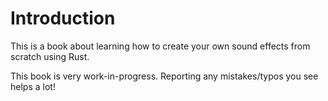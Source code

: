# Introduction

This is a book about learning how to create your own sound effects from scratch using Rust.

This book is very work-in-progress. Reporting any mistakes/typos you see helps a lot!
